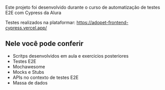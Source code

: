 Este projeto foi desenvolvido durante o curso de automatização de testes E2E com Cypress da Alura

Testes realizados na plataformar: https://adopet-frontend-cypress.vercel.app/

## Nele você pode conferir

- Scritps desenvolvidos em aula e exercicios posteriores
- Testes E2E
- Mochawesome
- Mocks e Stubs
- APIs no contexto de testes E2E
- Massa de dados
